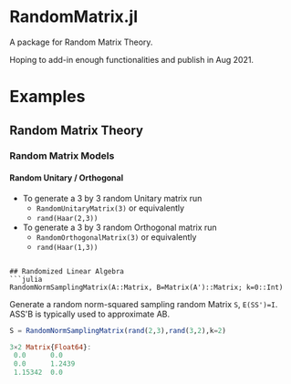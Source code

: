 # RandomMatrix.jl

A package for Random Matrix Theory.

Hoping to add-in enough functionalities and publish in Aug 2021.


# Examples

## Random Matrix Theory

### Random Matrix Models
#### Random Unitary / Orthogonal
- To generate a 3 by 3 random Unitary matrix run 
    - `RandomUnitaryMatrix(3)`  or equivalently
    - `rand(Haar(2,3))`
- To generate a 3 by 3 random Orthogonal matrix run 
    - `RandomOrthogonalMatrix(3)` or equivalently
    - `rand(Haar(1,3))`
```

## Randomized Linear Algebra
```julia
RandomNormSamplingMatrix(A::Matrix, B=Matrix(A')::Matrix; k=0::Int)
```
Generate a random norm-squared sampling random Matrix `S`, ``E(SS')=I``.
ASS'B is typically used to approximate AB.

```julia
S = RandomNormSamplingMatrix(rand(2,3),rand(3,2),k=2)

3×2 Matrix{Float64}:
 0.0      0.0
 0.0      1.2439
 1.15342  0.0
```